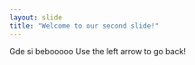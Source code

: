 ```yaml
---
layout: slide
title: "Welcome to our second slide!"
---
```

Gde si bebooooo
Use the left arrow to go back!
